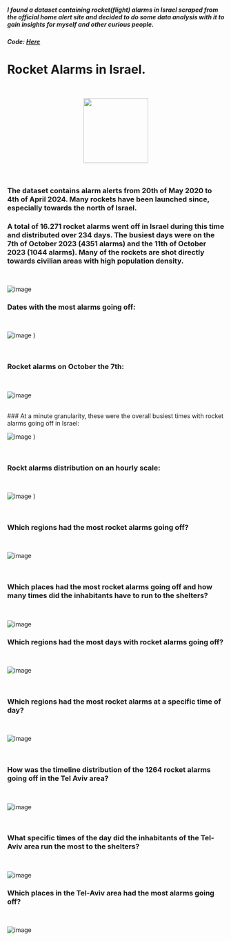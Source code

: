 ##### I found a dataset containing rocket(flight) alarms in Israel scraped from the official home alert site and decided to do some data analysis with it to gain insights for myself and other curious people. 
##### Code: [Here](https://github.com/ToriiX/miniprojects/blob/main/Rocketalarms.ipynb)



# Rocket Alarms in Israel.

<br>


<p style="text-align: center;">
  <img src="https://github.com/user-attachments/assets/41a398ed-f914-46ee-acd2-1c02ab16b9a0" width="150" />
</p>

<br>

### The dataset contains alarm alerts from 20th of May 2020 to 4th of April 2024. Many rockets have been launched since, especially towards the north of Israel. 

### A total of 16.271 rocket alarms went off in Israel during this time and distributed over 234 days. The busiest days were on the 7th of October 2023 (4351 alarms) and the 11th of October 2023 (1044 alarms). Many of the rockets are shot directly towards civilian areas with high population density.
<br>



![image](https://github.com/user-attachments/assets/2c7e8c92-c750-454e-a760-c310eaa8992d)
<br>


### Dates with the most alarms going off:

<br>


![image](https://github.com/user-attachments/assets/090ea4e0-daa2-4ab9-b13d-b891fdda2dc5)
)

<br>

### Rocket alarms on October the 7th:

<br>

![image](https://github.com/user-attachments/assets/ebdd2054-9ddd-472c-b9b0-b78070d18f12)

<br>
### At a minute granularity, these were the overall busiest times with rocket alarms going off in Israel:

<br>

![image](https://github.com/user-attachments/assets/9fdde77e-da77-48f7-a961-faecef2c0eaa)
)

<br>

### Rockt alarms distribution on an hourly scale:

<br>

![image](https://github.com/user-attachments/assets/89b6332f-9e8e-421d-93bb-398b9c0ef180)
)

<br>

### Which regions had the most rocket alarms going off?

<br>

![image](https://github.com/user-attachments/assets/d6fc516d-6a75-4909-823c-6bb45ca6ca16)


<br>


### Which places had the most rocket alarms going off and how many times did the inhabitants have to run to the shelters? 

<br>


![image](https://github.com/user-attachments/assets/658dcfc0-f163-49ab-8668-b228cd25e66d)


### Which regions had the most days with rocket alarms going off?

<br>

![image](https://github.com/user-attachments/assets/8f22d04c-0f13-400a-b6ed-fed4ecd5ed99)


<br>

### Which regions had the most rocket alarms at a specific time of day?

<br>

![image](https://github.com/user-attachments/assets/ce57a19d-26a8-4dc9-bcd7-8603fa1b9e06)

<br>



### How was the timeline distribution of the 1264 rocket alarms going off in the Tel Aviv area?

<br>

![image](https://github.com/user-attachments/assets/d22d8daa-e580-49f0-bb82-6e1795102ee9)

<br>

### What specific times of the day did the inhabitants of the Tel-Aviv area run the most to the shelters?

<br>

![image](https://github.com/user-attachments/assets/964fb106-7b50-4e7d-8c3c-c5d7b9cdd15e)


### Which places in the Tel-Aviv area had the most alarms going off?

<br>


![image](https://github.com/user-attachments/assets/e4526f03-57e0-454f-9e53-3dfe0f931602)






